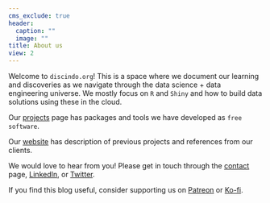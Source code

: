 ```yaml
---
cms_exclude: true
header:
  caption: ""
  image: ""
title: About us
view: 2
---
```


Welcome to `discindo.org`! This is a space where we document our learning and discoveries
as we navigate through the data science + data engineering universe. We mostly focus on `R` and 
`Shiny` and how to build data solutions using these in the cloud.  

Our [projects](/project) page has packages and tools we have developed as `free software`. 

Our [website](https://discindodata.com) has description of previous projects and references from our clients.

We would love to hear from you! Please get in touch through the [contact](https://discindodata.com/#contact) page, [LinkedIn](https://www.linkedin.com/company/discindo/), or [Twitter](https://twitter.com/podatoci).

If you find this blog useful, consider supporting us on [Patreon](https://www.patreon.com/discindo) or [Ko-fi](
https://ko-fi.com/discindo).
